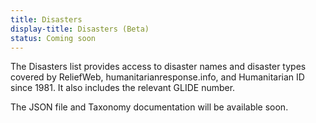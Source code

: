 ```yaml
---
title: Disasters
display-title: Disasters (Beta)
status: Coming soon
---
```


The Disasters list provides access to disaster names and disaster types covered by ReliefWeb, humanitarianresponse.info, and Humanitarian ID since 1981.  It also includes the relevant GLIDE number.

The JSON file and Taxonomy documentation will be available soon.
